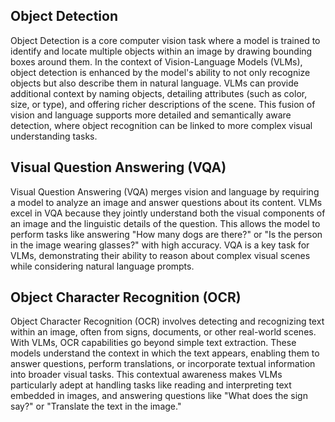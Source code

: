 ## Object Detection

Object Detection is a core computer vision task where a model is trained to identify and locate multiple objects within an image by drawing bounding boxes around them. In the context of Vision-Language Models (VLMs), object detection is enhanced by the model's ability to not only recognize objects but also describe them in natural language. VLMs can provide additional context by naming objects, detailing attributes (such as color, size, or type), and offering richer descriptions of the scene. This fusion of vision and language supports more detailed and semantically aware detection, where object recognition can be linked to more complex visual understanding tasks.

## Visual Question Answering (VQA)

Visual Question Answering (VQA) merges vision and language by requiring a model to analyze an image and answer questions about its content. VLMs excel in VQA because they jointly understand both the visual components of an image and the linguistic details of the question. This allows the model to perform tasks like answering "How many dogs are there?" or "Is the person in the image wearing glasses?" with high accuracy. VQA is a key task for VLMs, demonstrating their ability to reason about complex visual scenes while considering natural language prompts.

## Object Character Recognition (OCR)

Object Character Recognition (OCR) involves detecting and recognizing text within an image, often from signs, documents, or other real-world scenes. With VLMs, OCR capabilities go beyond simple text extraction. These models understand the context in which the text appears, enabling them to answer questions, perform translations, or incorporate textual information into broader visual tasks. This contextual awareness makes VLMs particularly adept at handling tasks like reading and interpreting text embedded in images, and answering questions like "What does the sign say?" or "Translate the text in the image."

